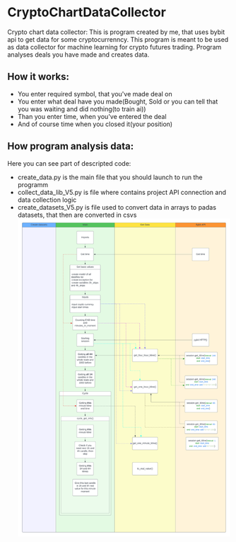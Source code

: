 # CryptoChartDataCollector
Crypto chart data collector:
This is program created by me, that uses bybit api to get data for some cryptocurrenncy. This program is meant to be used as data collector for machine learning for crypto futures trading. Program analyses deals you have made and creates data. 
## How it works:
- You enter required symbol, that you've made deal on
- You enter what deal have you made(Bought, Sold or you can tell that you was waiting and did nothing(to train ai))
- Than you enter time, when you've entered the deal
- And of course time when you closed it(your position)
## How program analysis data:
Here you can see part of descripted code:
- create_data.py is the main file that you should launch to run the programm
- collect_data_lib_V5.py is file where contains project API connection and data collection logic
- create_datasets_V5.py is file used to convert data in arrays to padas datasets, that then are converted in csvs
![Alt text](images/API.png)
